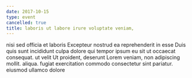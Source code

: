 ```yaml
---
date: 2017-10-15
type: event
cancelled: true
title: laboris ut labore irure voluptate veniam,
---
```

nisi sed officia et laboris Excepteur nostrud ea reprehenderit in esse Duis quis sunt incididunt culpa dolore qui tempor ipsum eu sit ut occaecat consequat. ut velit Ut proident, deserunt Lorem veniam, non adipiscing mollit. aliqua. fugiat exercitation commodo consectetur sint pariatur. eiusmod ullamco dolore